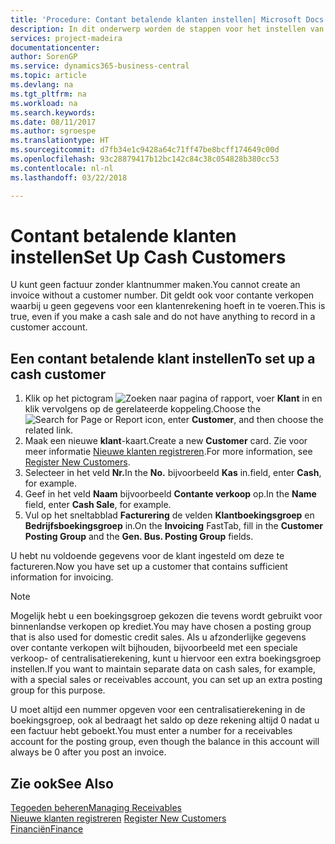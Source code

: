 ```yaml
---
title: 'Procedure: Contant betalende klanten instellen| Microsoft Docs'
description: In dit onderwerp worden de stappen voor het instellen van klanten die contant betalen beschreven.
services: project-madeira
documentationcenter: 
author: SorenGP
ms.service: dynamics365-business-central
ms.topic: article
ms.devlang: na
ms.tgt_pltfrm: na
ms.workload: na
ms.search.keywords: 
ms.date: 08/11/2017
ms.author: sgroespe
ms.translationtype: HT
ms.sourcegitcommit: d7fb34e1c9428a64c71ff47be8bcff174649c00d
ms.openlocfilehash: 93c28879417b12bc142c84c38c054828b380cc53
ms.contentlocale: nl-nl
ms.lasthandoff: 03/22/2018

---
```

# <a name="set-up-cash-customers"></a><span data-ttu-id="90ddc-103">Contant betalende klanten instellen</span><span class="sxs-lookup"><span data-stu-id="90ddc-103">Set Up Cash Customers</span></span>
<span data-ttu-id="90ddc-104">U kunt geen factuur zonder klantnummer maken.</span><span class="sxs-lookup"><span data-stu-id="90ddc-104">You cannot create an invoice without a customer number.</span></span> <span data-ttu-id="90ddc-105">Dit geldt ook voor contante verkopen waarbij u geen gegevens voor een klantenrekening hoeft in te voeren.</span><span class="sxs-lookup"><span data-stu-id="90ddc-105">This is true, even if you make a cash sale and do not have anything to record in a customer account.</span></span>  

## <a name="to-set-up-a-cash-customer"></a><span data-ttu-id="90ddc-106">Een contant betalende klant instellen</span><span class="sxs-lookup"><span data-stu-id="90ddc-106">To set up a cash customer</span></span>  
1.  <span data-ttu-id="90ddc-107">Klik op het pictogram ![Zoeken naar pagina of rapport](media/ui-search/search_small.png "Pictogram Zoeken naar pagina of rapport"), voer **Klant** in en klik vervolgens op de gerelateerde koppeling.</span><span class="sxs-lookup"><span data-stu-id="90ddc-107">Choose the ![Search for Page or Report](media/ui-search/search_small.png "Search for Page or Report icon") icon, enter **Customer**, and then choose the related link.</span></span>  
2.  <span data-ttu-id="90ddc-108">Maak een nieuwe **klant**-kaart.</span><span class="sxs-lookup"><span data-stu-id="90ddc-108">Create a new **Customer** card.</span></span> <span data-ttu-id="90ddc-109">Zie voor meer informatie [Nieuwe klanten registreren](sales-how-register-new-customers.md).</span><span class="sxs-lookup"><span data-stu-id="90ddc-109">For more information, see [Register New Customers](sales-how-register-new-customers.md).</span></span>
3.  <span data-ttu-id="90ddc-110">Selecteer in het veld **Nr.**</span><span class="sxs-lookup"><span data-stu-id="90ddc-110">In the **No.**</span></span> <span data-ttu-id="90ddc-111">bijvoorbeeld **Kas** in.</span><span class="sxs-lookup"><span data-stu-id="90ddc-111">field, enter **Cash**, for example.</span></span>  
4.  <span data-ttu-id="90ddc-112">Geef in het veld **Naam** bijvoorbeeld **Contante verkoop** op.</span><span class="sxs-lookup"><span data-stu-id="90ddc-112">In the **Name** field, enter **Cash Sale**, for example.</span></span>  
5.  <span data-ttu-id="90ddc-113">Vul op het sneltabblad **Facturering** de velden **Klantboekingsgroep** en **Bedrijfsboekingsgroep** in.</span><span class="sxs-lookup"><span data-stu-id="90ddc-113">On the **Invoicing** FastTab, fill in the **Customer Posting Group** and the **Gen. Bus. Posting Group** fields.</span></span>  

 <span data-ttu-id="90ddc-114">U hebt nu voldoende gegevens voor de klant ingesteld om deze te factureren.</span><span class="sxs-lookup"><span data-stu-id="90ddc-114">Now you have set up a customer that contains sufficient information for invoicing.</span></span>  

> [!NOTE]  
>  <span data-ttu-id="90ddc-115">Mogelijk hebt u een boekingsgroep gekozen die tevens wordt gebruikt voor binnenlandse verkopen op krediet.</span><span class="sxs-lookup"><span data-stu-id="90ddc-115">You may have chosen a posting group that is also used for domestic credit sales.</span></span> <span data-ttu-id="90ddc-116">Als u afzonderlijke gegevens over contante verkopen wilt bijhouden, bijvoorbeeld met een speciale verkoop- of centralisatierekening, kunt u hiervoor een extra boekingsgroep instellen.</span><span class="sxs-lookup"><span data-stu-id="90ddc-116">If you want to maintain separate data on cash sales, for example, with a special sales or receivables account, you can set up an extra posting group for this purpose.</span></span>  
>   
>  <span data-ttu-id="90ddc-117">U moet altijd een nummer opgeven voor een centralisatierekening in de boekingsgroep, ook al bedraagt het saldo op deze rekening altijd 0 nadat u een factuur hebt geboekt.</span><span class="sxs-lookup"><span data-stu-id="90ddc-117">You must enter a number for a receivables account for the posting group, even though the balance in this account will always be 0 after you post an invoice.</span></span>  

## <a name="see-also"></a><span data-ttu-id="90ddc-118">Zie ook</span><span class="sxs-lookup"><span data-stu-id="90ddc-118">See Also</span></span>
[<span data-ttu-id="90ddc-119">Tegoeden beheren</span><span class="sxs-lookup"><span data-stu-id="90ddc-119">Managing Receivables</span></span>](receivables-manage-receivables.md)  
<span data-ttu-id="90ddc-120">[Nieuwe klanten registreren](sales-how-register-new-customers.md)  </span><span class="sxs-lookup"><span data-stu-id="90ddc-120">[Register New Customers](sales-how-register-new-customers.md)  </span></span>  
[<span data-ttu-id="90ddc-121">Financiën</span><span class="sxs-lookup"><span data-stu-id="90ddc-121">Finance</span></span>](finance.md)  


